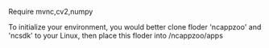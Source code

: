 Require mvnc,cv2,numpy

To initialize your environment, you would better clone floder 'ncappzoo' and 'ncsdk' to your Linux,
  then place this floder into /ncappzoo/apps
